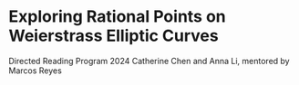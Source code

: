 # Exploring Rational Points on Weierstrass Elliptic Curves

Directed Reading Program 2024
Catherine Chen and Anna Li, mentored by Marcos Reyes
